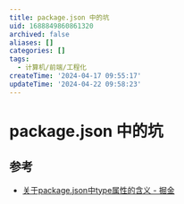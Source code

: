 ```yaml
---
title: package.json 中的坑
uid: 1688849860861320
archived: false
aliases: []
categories: []
tags:
  - 计算机/前端/工程化
createTime: '2024-04-17 09:55:17'
updateTime: '2024-04-22 09:58:23'
---
```


# package.json 中的坑

## 参考

- [关于package.json中type属性的含义 - 掘金](https://juejin.cn/post/7032278473389539365)
